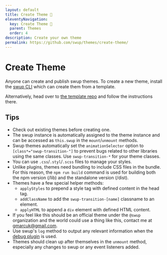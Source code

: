 ```yaml
---
layout: default
title: Create Theme 🎉
eleventyNavigation:
  key: Create Theme 🎉
  parent: Themes
  order: 4
description: Create your own theme
permalink: https://github.com/swup/themes/create-theme/
---
```


# Create Theme

Anyone can create and publish swup themes.
To create a new theme, install the [swup CLI](/cli) which can create them from a template.

Alternatively, head over to [the template repo](https://github.com/swup/theme-template) and follow the instructions there.

## Tips

- Check out existing themes before creating one.
- The swup instance is automatically assigned to the theme instance and can be accessed as `this.swup` in the `mount`/`unmount` methods.
- Swup themes automatically set the `animationSelector` option to `[class*="swup-transition-"]` to prevent bugs related to other libraries using the same classes. Use `swup-transition-*` for your theme classes.
- You can use `.css`/`.styl`/`.scss` files to manage your styles.
- Unlike plugins, themes need bundling to include CSS files in the bundle. For this reason, the `npm run build` command is used for building both the npm version (/lib) and the standalone version (/dist).
- Themes have a few special helper methods:
  - `applyStyles` to prepend a style tag with defined content in the head tag.
  - `addClassName` to add the `swup-transition-[name]` classname to an element.
  - `applyHTML` to append a `div` element with defined HTML content.
- If you feel like this should be an official theme under the `@swup` organization and the world could use a thing like this, contact me at gmarcuk@gmail.com.
- Use swup's `log` method to output any relevant information when the [debug plugin](/plugins/debug-plugin) is used.
- Themes should clean up after themselves in the `unmount` method, especially any changes to swup or any event listeners added.

